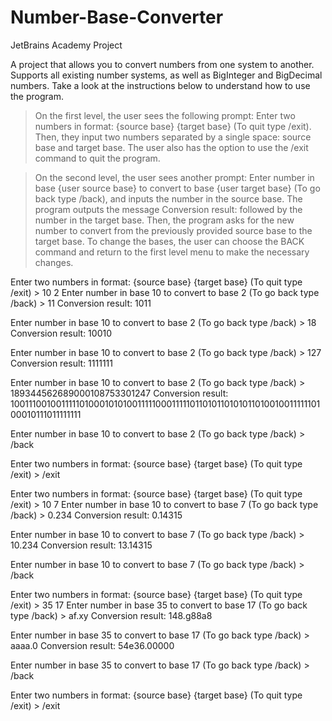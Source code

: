 # Number-Base-Converter
JetBrains Academy Project

A project that allows you to convert numbers from one system to another. Supports all existing number systems, as well as BigInteger and BigDecimal numbers.
Take a look at the instructions below to understand how to use the program.

> On the first level, the user sees the following prompt: Enter two numbers in format: {source base} {target base} (To quit type /exit). Then, they input two numbers separated by a single space: source base and target base. The user also has the option to use the /exit command to quit the program.

> On the second level, the user sees another prompt: Enter number in base {user source base} to convert to base {user target base} (To go back type /back), and inputs the number in the source base. The program outputs the message Conversion result: followed by the number in the target base. Then, the program asks for the new number to convert from the previously provided source base to the target base. To change the bases, the user can choose the BACK command and return to the first level menu to make the necessary changes.

Enter two numbers in format: {source base} {target base} (To quit type /exit) > 10 2
Enter number in base 10 to convert to base 2 (To go back type /back) > 11
Conversion result: 1011

Enter number in base 10 to convert to base 2 (To go back type /back) > 18
Conversion result: 10010

Enter number in base 10 to convert to base 2 (To go back type /back) > 127
Conversion result: 1111111

Enter number in base 10 to convert to base 2 (To go back type /back) > 189344562689000108753301247
Conversion result: 1001110010011111010001010100111110001111101101011010101101001001111110100010111011111111

Enter number in base 10 to convert to base 2 (To go back type /back) > /back

Enter two numbers in format: {source base} {target base} (To quit type /exit) > /exit

Enter two numbers in format: {source base} {target base} (To quit type /exit) > 10 7
Enter number in base 10 to convert to base 7 (To go back type /back) > 0.234
Conversion result: 0.14315

Enter number in base 10 to convert to base 7 (To go back type /back) > 10.234
Conversion result: 13.14315

Enter number in base 10 to convert to base 7 (To go back type /back) > /back

Enter two numbers in format: {source base} {target base} (To quit type /exit) > 35 17
Enter number in base 35 to convert to base 17 (To go back type /back) > af.xy
Conversion result: 148.g88a8

Enter number in base 35 to convert to base 17 (To go back type /back) > aaaa.0
Conversion result: 54e36.00000

Enter number in base 35 to convert to base 17 (To go back type /back) > /back

Enter two numbers in format: {source base} {target base} (To quit type /exit) > /exit
